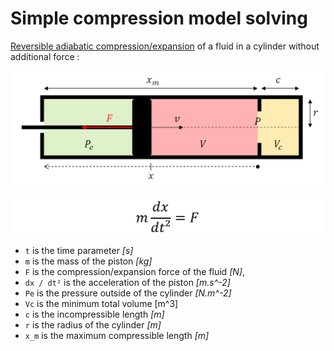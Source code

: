 # Simple compression model solving

[Reversible adiabatic compression/expansion](https://en.wikipedia.org/wiki/Adiabatic_process) of a fluid in a cylinder without additional force :

![Simple Compression](Images/Simple_Compression.png "Simple Compression")

![Simple Compression Equation 1](Images/Simple_Compression_Equation_1.png "Simple Compression Equation 1")

- `t` is the time parameter *[s]*
- `m` is the mass of the piston *[kg]*
- `F` is the compression/expansion force of the fluid *[N]*,
- `dx / dt²` is the acceleration of the piston *[m.s^-2]*
- `Pe` is the pressure outside of the cylinder *[N.m^-2]*
- `Vc` is the minimum total volume [m^3]
- `c` is the incompressible length *[m]*
- `r` is the radius of the cylinder *[m]*
- `x_m` is the maximum compressible length *[m]*
